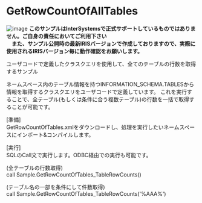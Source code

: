 # GetRowCountOfAllTables

![image](https://user-images.githubusercontent.com/24215130/187606574-625d9e98-9632-40f6-8c12-a571d3416a51.png)
**このサンプルはInterSystemsで正式サポートしているものではありません。ご自身の責任においてご利用下さい  
　また、サンプル公開時の最新IRISバージョンで作成しておりますので、実際に使用されるIRISバージョン毎に動作確認をお願いします。**
 
ユーザコードで定義したクラスクエリを使用して、全てのテーブルの行数を取得するサンプル
 
ネームスペース内のテーブル情報を持つINFORMATION_SCHEMA.TABLESから情報を取得するクラスクエリをユーザコードで定義しています。
これを実行することで、全テーブル(もしくは条件に合う複数テーブル)の行数を一括で取得することが可能です。

[準備]<br>
GetRowCountOfTables.xmlをダウンロードし、処理を実行したいネームスペースにインポート&コンパイルします。

[実行]<br>
SQLのCall文で実行します。ODBC経由での実行も可能です。

(全テーブルの行数取得)<br>
call Sample.GetRowCountOfTables_TableRowCounts()

(テーブル名の一部を条件にして件数取得)<br>
call Sample.GetRowCountOfTables_TableRowCounts('%AAA%')
